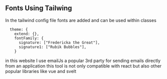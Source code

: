 ## Fonts Using Tailwing
In the tailwind config file fonts are added and can be used within classes
```
  theme: {
    extend: {},
    fontFamily: {
      signature: ["Fredericka the Great"],
      signature1: ["Rubik Bubbles"],
    }
```
in this website I use emailJs a popular 3rd party for sending emails directly from an application
this tool is not only compatible with react but also other popular libraries like vue and svelt
